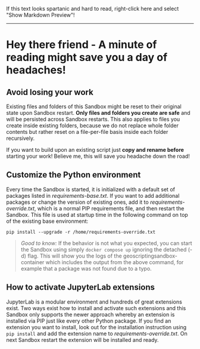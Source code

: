 If this text looks spartanic and hard to read, right-click here and select "Show
Markdown Preview"!

***

# Hey there friend - A minute of reading might save you a day of headaches!

## Avoid losing your work
Existing files and folders of this Sandbox might be reset to their original
state upon Sandbox restart. **Only files and folders you create are safe** and
will be persisted across Sandbox restarts. This also applies to files you create
inside existing folders, because we do not replace whole folder contents but
rather reset on a file-per-file basis inside each folder recursively.

If you want to build upon an existing script just **copy and rename before**
starting your work! Believe me, this will save you headache down the road!


## Customize the Python environment
Every time the Sandbox is started, it is initialized with a default set of
packages listed in _requirements-base.txt_. If you want to add additional
packages or change the version of existing ones, add it to
_requirements-override.txt_, which is a normal PIP requirements file, and then
restart the Sandbox. This file is used at startup time in the following command
on top of the existing base environment:
```
pip install --upgrade -r /home/requirements-override.txt
```

> _Good to know:_ If the behavior is not what you expected, you can start the
> Sandbox using simply `docker compose up` ignoring the
detached (-d) flag. This will show you the logs of the
geoscriptingsandbox-container which includes the output from the above command,
for example that a package was not found due to a typo.

## How to activate JupyterLab extensions
JupyterLab is a modular environment and hundreds of great extensions exist. Two
ways exist how to install and activate such extensions and this Sandbox only
supports the newer approach whereby an extension is installed via PIP just like
every other Python package. If you find an extension you want to install, look
out for the installation instruction using `pip install` and add the extension
name to _requirements-override.txt_. On next Sandbox restart the extension will
be installed and ready.
